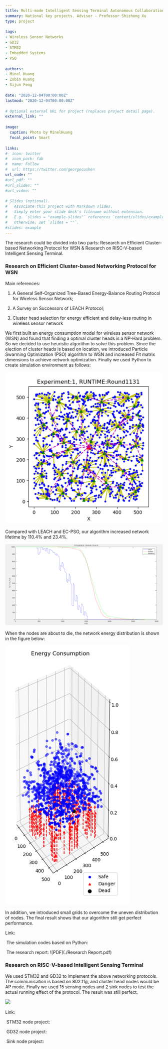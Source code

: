 ```yaml
---
title: Multi-mode Intelligent Sensing Terminal Autonomous Collaboration Technology
summary: National key projects. Advisor - Professor Shizhong Xu
type: project

tags: 
- Wireless Sensor Networks
- GD32
- STM32
- Embedded Systems
- PSO

authors:
- Minel Huang
- Zobin Huang
- Sijun Feng

date: "2020-12-04T00:00:00Z"
lastmod: "2020-12-04T00:00:00Z"

# Optional external URL for project (replaces project detail page).
external_link: ""

image:
  caption: Photo by MinelHuang
  focal_point: Smart

links:
#- icon: twitter
#  icon_pack: fab
#  name: Follow
#  url: https://twitter.com/georgecushen
url_code: ""
#url_pdf: ""
#url_slides: ""
#url_video: ""

# Slides (optional).
#   Associate this project with Markdown slides.
#   Simply enter your slide deck's filename without extension.
#   E.g. `slides = "example-slides"` references `content/slides/example-slides.md`.
#   Otherwise, set `slides = ""`.
#slides: example
---
```


The research could be divided into two parts: Research on Efficient Cluster-based Networking Protocol for WSN & Research on RISC-V-based Intelligent Sensing Terminal.

###  Research on Efficient Cluster-based Networking Protocol for WSN

Main references: 

1. A General Self-Organized Tree-Based Energy-Balance Routing Protocol for Wireless Sensor Network; 

2. A Survey on Successors of LEACH Protocol; 

3. Cluster head selection for energy efficient and delay-less routing in wireless sensor network

We first built an energy consumption model for wireless sensor network (WSN) and found that finding a optimal cluster heads is a NP-Hard problem. So we decided to use heuristic algorithm to solve this problem. Since the election of cluster heads is based on location, we introduced Particle Swarming Optimization (PSO) algorithm to WSN and increased Fit matrix dimensions to achieve network optimization. Finally we used Python to create simulation environment as follows:

![](./01.png)

Compared with LEACH and EC-PSO, our algorithm increased network lifetime by 110.4% and 23.4%.

![](./02.png)

When the nodes are about to die, the network energy distribution is shown in the figure below:

![](./03.png)

In addition, we introduced small grids to overcome the uneven distribution of nodes. The final result shows that our algorithm still get perfect performance.

Link:

​		The simulation codes based on Python: 

​		The research report: ![PDF](./Research Report.pdf)

### Research on RISC-V-based Intelligent Sensing Terminal

We used STM32 and GD32 to implement the above networking protocols. The communication is based on 802.11g, and cluster head nodes would be AP mode. Finally we used 15 sensing nodes and 2 sink nodes to test the actual running effect of the protocol. The result was still perfect.

![](./featured.jpg)

Link:

​		STM32 node project:

​		GD32 node project:

​		Sink node project: